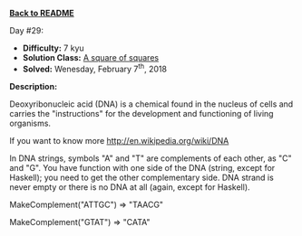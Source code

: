 ﻿<a href=https://github.com/hlais/Kata---a---Day><b>Back to README</b><a>

Day #29: 

* <b>Difficulty:</b> 7 kyu
* <b>Solution Class:</b> [A square of squares](Replacing_Chars_Around.cs)
* <b>Solved:</b> Wenesday, February 7<sup>th</sup>, 2018

<b>Description:</b>

Deoxyribonucleic acid (DNA) is a chemical found in the nucleus of cells and carries the "instructions" for the development and functioning of living organisms.

If you want to know more http://en.wikipedia.org/wiki/DNA

In DNA strings, symbols "A" and "T" are complements of each other, as "C" and "G". You have function with one side of the DNA (string, except for Haskell); you need to get the other complementary side. DNA strand is never empty or there is no DNA at all (again, except for Haskell).

MakeComplement("ATTGC") => "TAACG"

MakeComplement("GTAT") => "CATA"
